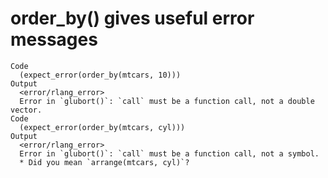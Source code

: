 # order_by() gives useful error messages

    Code
      (expect_error(order_by(mtcars, 10)))
    Output
      <error/rlang_error>
      Error in `glubort()`: `call` must be a function call, not a double vector.
    Code
      (expect_error(order_by(mtcars, cyl)))
    Output
      <error/rlang_error>
      Error in `glubort()`: `call` must be a function call, not a symbol.
      * Did you mean `arrange(mtcars, cyl)`?

